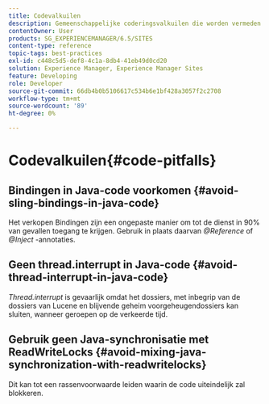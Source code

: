 ```yaml
---
title: Codevalkuilen
description: Gemeenschappelijke coderingsvalkuilen die worden vermeden bij het ontwikkelen voor AEM
contentOwner: User
products: SG_EXPERIENCEMANAGER/6.5/SITES
content-type: reference
topic-tags: best-practices
exl-id: c448c5d5-def8-4c1a-8db4-41eb49d0cd20
solution: Experience Manager, Experience Manager Sites
feature: Developing
role: Developer
source-git-commit: 66db4b0b5106617c534b6e1bf428a3057f2c2708
workflow-type: tm+mt
source-wordcount: '89'
ht-degree: 0%

---
```


# Codevalkuilen{#code-pitfalls}

## Bindingen in Java-code voorkomen {#avoid-sling-bindings-in-java-code}

Het verkopen Bindingen zijn een ongepaste manier om tot de dienst in 90% van gevallen toegang te krijgen. Gebruik in plaats daarvan *@Reference* of *@Inject* -annotaties.

## Geen thread.interrupt in Java-code {#avoid-thread-interrupt-in-java-code}

*Thread.interrupt* is gevaarlijk omdat het dossiers, met inbegrip van de dossiers van Lucene en blijvende geheim voorgeheugendossiers kan sluiten, wanneer geroepen op de verkeerde tijd.

## Gebruik geen Java-synchronisatie met ReadWriteLocks {#avoid-mixing-java-synchronization-with-readwritelocks}

Dit kan tot een rassenvoorwaarde leiden waarin de code uiteindelijk zal blokkeren.
